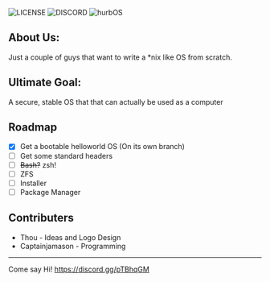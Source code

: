 ![LICENSE](https://img.shields.io/github/license/hurbOS/hurbOS?style=for-the-badge) ![DISCORD](https://img.shields.io/discord/638593481631334401?color=%237289da&label=DISCORD&style=for-the-badge)
![hurbOS](https://i.ibb.co/pbY44gK/logo-transparent.png)
## About Us:
Just a couple of guys that want to write a \*nix like OS from scratch. 

## Ultimate Goal:
A secure, stable OS that that can actually be used as a computer

## Roadmap
- [x] Get a bootable helloworld OS (On its own branch)
- [ ] Get some standard headers
- [ ] ~~Bash?~~ zsh!
- [ ] ZFS
- [ ] Installer
- [ ] Package Manager

## Contributers
* Thou - Ideas and Logo Design
* Captainjamason - Programming
---
Come say Hi! https://discord.gg/pTBhqGM 
